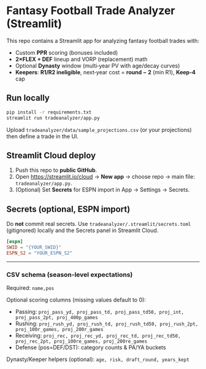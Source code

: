 # Fantasy Football Trade Analyzer (Streamlit)

This repo contains a Streamlit app for analyzing fantasy football trades with:

- Custom **PPR** scoring (bonuses included)
- **2×FLEX + DEF** lineup and VORP (replacement) math
- Optional **Dynasty** window (multi‑year PV with age/decay curves)
- **Keepers**: **R1/R2 ineligible**, next‑year cost = **round − 2** (min R1), **Keep‑4** cap

## Run locally
```bash
pip install -r requirements.txt
streamlit run tradeanalyzer/app.py
```

Upload `tradeanalyzer/data/sample_projections.csv` (or your projections) then define a trade in the UI.

## Streamlit Cloud deploy
1. Push this repo to **public GitHub**.
2. Open https://streamlit.io/cloud → **New app** → choose repo → main file: `tradeanalyzer/app.py`.
3. (Optional) Set **Secrets** for ESPN import in App → Settings → Secrets.

## Secrets (optional, ESPN import)
Do **not** commit real secrets. Use `tradeanalyzer/.streamlit/secrets.toml` (gitignored) locally and the Secrets panel in Streamlit Cloud.
```toml
[espn]
SWID = "{YOUR_SWID}"
ESPN_S2 = "YOUR_ESPN_S2"
```

---

### CSV schema (season-level expectations)
Required: `name,pos`

Optional scoring columns (missing values default to 0):
- Passing: `proj_pass_yd, proj_pass_td, proj_pass_td50, proj_int, proj_pass_2pt, proj_400p_games`
- Rushing: `proj_rush_yd, proj_rush_td, proj_rush_td50, proj_rush_2pt, proj_100r_games, proj_200r_games`
- Receiving: `proj_rec, proj_rec_yd, proj_rec_td, proj_rec_td50, proj_rec_2pt, proj_100re_games, proj_200re_games`
- Defense (pos=DEF/DST): category counts & PA/YA buckets

Dynasty/Keeper helpers (optional): `age, risk, draft_round, years_kept`
